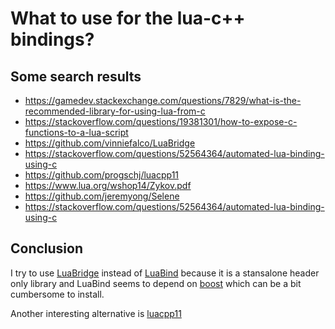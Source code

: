 # What to use for the lua-c++ bindings?
## Some search results
- https://gamedev.stackexchange.com/questions/7829/what-is-the-recommended-library-for-using-lua-from-c
- https://stackoverflow.com/questions/19381301/how-to-expose-c-functions-to-a-lua-script
- https://github.com/vinniefalco/LuaBridge
- https://stackoverflow.com/questions/52564364/automated-lua-binding-using-c
- https://github.com/progschj/luacpp11
- https://www.lua.org/wshop14/Zykov.pdf
- https://github.com/jeremyong/Selene
- https://stackoverflow.com/questions/52564364/automated-lua-binding-using-c

## Conclusion
I try to use [LuaBridge](https://github.com/vinniefalco/LuaBridge) instead of  [LuaBind](https://github.com/luabind/luabind/tree/master/luabind) because it is a stansalone header only library
and LuaBind seems to depend on [boost](https://www.boost.org/) which can be a bit cumbersome to install.

Another interesting alternative is [luacpp11](https://github.com/progschj/luacpp11)
